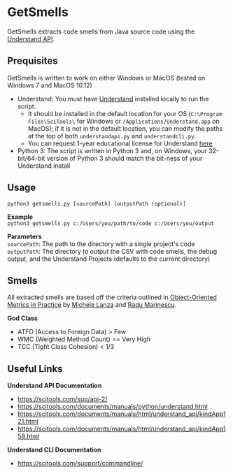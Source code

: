 # GetSmells

GetSmells extracts code smells from Java source code using the 
[Understand API](https://scitools.com/support/understand-api-overview/).   

## Prequisites
GetSmells is written to work on either Windows or MacOS (tested on Windows 7 and MacOS 10.12)
* Understand: You must have [Understand](https://scitools.com/features/) installed locally to run the script.
  * It should be installed in the default location for your OS (`C:\Program Files\SciTools\` for Windows or
`/Applications/Understand.app` on MacOS); if it is not in the default location, you can modify the paths at 
the top of both `understandapi.py` and `understandcli.py`.
  * You can request 1-year educational license for Understand [here](https://scitools.com/student/)
* Python 3: The script is written in Python 3 and, on Windows, your 32-bit/64-bit version of Python 3 should match the 
bit-ness of your Understand install 

## Usage
`python3 getsmells.py [sourcePath] [outputPath (optional)]`   

**Example**   
`python3 getsmells.py c:/Users/you/path/to/code c:/Users/you/output`   

**Parameters**   
`sourcePath`: The path to the directory with a single project's code   
`outputPath`: The directory to output the CSV with code smells, the debug output, and the Understand Projects 
(defaults to the current directory)   


## Smells
All extracted smells are based off the criteria outlined in [Object-Oriented Metrics in Practice](http://www.springer.com/us/book/9783540244295) by [Michele Lanza](http://www.inf.usi.ch/lanza/index.html) and [Radu Marinescu](http://loose.upt.ro/reengineering/research/).

**God Class**
- ATFD (Access to Foreign Data) > Few
- WMC (Weighted Method Count) >= Very High
- TCC (Tight Class Cohesion) < 1/3

## Useful Links
**Understand API Documentation**   
* https://scitools.com/sup/api-2/  
* https://scitools.com/documents/manuals/python/understand.html  
* https://scitools.com/documents/manuals/html/understand_api/kindApp121.html  
* https://scitools.com/documents/manuals/html/understand_api/kindApp158.html   

**Understand CLI Documentation**
* https://scitools.com/support/commandline/   
